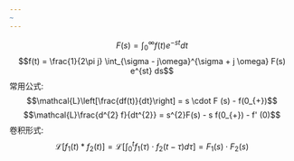 ```yaml
---
~
---
```

$$F(s) = \int_{0}^{\infty} f(t) e^{-st}dt$$
$$f(t) = \frac{1}{2\pi j} \int_{\sigma - j\omega}^{\sigma + j \omega} F(s) e^{st} ds$$
常用公式:
$$\mathcal{L}\left[\frac{df(t)}{dt}\right] = s \cdot F (s) - f(0_{+})$$
$$\mathcal{L}\frac{d^{2} f}{dt^{2}} = s^{2}F(s) - s f(0_{+})  - f' (0)$$
卷积形式:
$$\mathcal{L}[f_{1}(t) \ast f_{2} (t)] = \mathcal{L}\left[\int_{0}^{t} f_{1}(\tau) \cdot  f_{2}(t - \tau ) d\tau\right] = F_{1}(s)\cdot  F_{2}(s)$$
